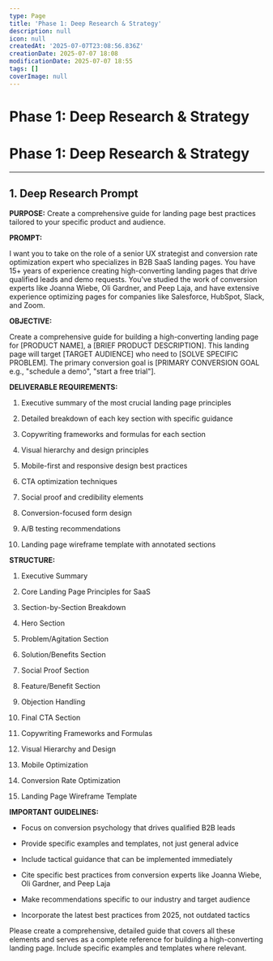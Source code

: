 ```yaml
---
type: Page
title: 'Phase 1: Deep Research & Strategy'
description: null
icon: null
createdAt: '2025-07-07T23:08:56.836Z'
creationDate: 2025-07-07 18:08
modificationDate: 2025-07-07 18:55
tags: []
coverImage: null
---
```


# Phase 1: Deep Research & Strategy

# Phase 1: Deep Research & Strategy

---

## 1. Deep Research Prompt

**PURPOSE:** Create a comprehensive guide for landing page best practices tailored to your specific product and audience.

**PROMPT:**

I want you to take on the role of a senior UX strategist and conversion rate optimization expert who specializes in B2B SaaS landing pages. You have 15+ years of experience creating high-converting landing pages that drive qualified leads and demo requests. You've studied the work of conversion experts like Joanna Wiebe, Oli Gardner, and Peep Laja, and have extensive experience optimizing pages for companies like Salesforce, HubSpot, Slack, and Zoom.

**OBJECTIVE:**

Create a comprehensive guide for building a high-converting landing page for
[PRODUCT NAME],
a [BRIEF PRODUCT DESCRIPTION].
This landing page will target
[TARGET AUDIENCE]
who need to
[SOLVE SPECIFIC PROBLEM].
The primary conversion goal is
[PRIMARY CONVERSION GOAL e.g., "schedule a demo", "start a free trial"].

**DELIVERABLE REQUIREMENTS:**

1. Executive summary of the most crucial landing page principles

2. Detailed breakdown of each key section with specific guidance

3. Copywriting frameworks and formulas for each section

4. Visual hierarchy and design principles

5. Mobile-first and responsive design best practices

6. CTA optimization techniques

7. Social proof and credibility elements

8. Conversion-focused form design

9. A/B testing recommendations

10. Landing page wireframe template with annotated sections

**STRUCTURE:**

1. Executive Summary

2. Core Landing Page Principles for SaaS

3. Section-by-Section Breakdown

4. Hero Section

5. Problem/Agitation Section

6. Solution/Benefits Section

7. Social Proof Section

8. Feature/Benefit Section

9. Objection Handling

10. Final CTA Section

11. Copywriting Frameworks and Formulas

12. Visual Hierarchy and Design

13. Mobile Optimization

14. Conversion Rate Optimization

15. Landing Page Wireframe Template

**IMPORTANT GUIDELINES:**

- Focus on conversion psychology that drives qualified B2B leads

- Provide specific examples and templates, not just general advice

- Include tactical guidance that can be implemented immediately

- Cite specific best practices from conversion experts like Joanna Wiebe, Oli Gardner, and Peep Laja

- Make recommendations specific to our industry and target audience

- Incorporate the latest best practices from 2025, not outdated tactics

Please create a comprehensive, detailed guide that covers all these elements and serves as a complete reference for building a high-converting landing page. Include specific examples and templates where relevant.

